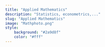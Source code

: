 ```yaml
---
title: "Applied Mathematics"
description: "Statistics, econometrics,..."
slug: "Applied Mathematics"
image: "Mathphoto.png"
style:
    background: "#2a9d8f"
    color: "#fff"
---
```



